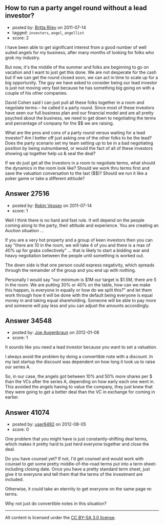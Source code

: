## How to run a party angel round without a lead investor?

- posted by: [Britta Riley](https://stackexchange.com/users/-1/11967-britta-riley) on 2011-07-14
- tagged: `investors`, `angel`, `angellist`
- score: 2

I have been able to get significant interest from a good number of well suited angels for my business, after many months of looking for folks who grok my industry.  

But now, it's the middle of the summer and folks are beginning to go on vacation and I want to just get this done. We are not desperate for the cash but if we can get the round closed soon, we can act in time to scale up for a big opportunity. The guy we have asked to consider being our lead investor is just not moving very fast because he has something big going on with a couple of his other companies. 

David Cohen said I can just pull all these folks together in a room and negotiate terms-- he called it a party round. Since most of these investors have seen our full business plan and our financial model and are all pretty psyched about the business, we need to get down to negotiating the terms and percentage of company for the $$ we are raising. 

What are the pros and cons of a party round versus waiting for a lead investor? Am I better off just asking one of the other folks to be the lead? Does the party scenario set my team setting up to be in a bad negotiating position by being outnumbered, or would the fact of all of these investors showing up together help us & seal the deal? 

If we do just get all the investors in a room to negotiate terms, what should the dynamics in the room look like? Should we work thru terms first and save the valuation conversation to the last ($$)? Should we run it like a poker game or take a different attitude?    


## Answer 27516

- posted by: [Robin Vessey](https://stackexchange.com/users/-1/984-robin-vessey) on 2011-07-14
- score: 1

Well I think there is no hard and fast rule. It will depend on the people coming along to the party, their attitude and experience. You are creating an Auction situation ...

If you are a very hot property and a group of keen investors then you can say "there are 10 in the room, we will take 4 of you and there is a max of 40% up for grabs collectively" ... that is likely to start a bidding war and heavy negotiation between the people until something is worked out.

The down side is that one person could express negativity, which spreads through the remainder of the group and you end up with nothing.

Personally I would say "our minimum is $1M our target is $1.5M, there are 5 in the room. We are putting 30% or 40% on the table, how can we make this happen, is everyone in equally or how do we split this?" and let them work through how it will be done with the default being everyone is equal money in and taking equal shareholding. Someone will be able to pay more and someone will pay less and you can adjust the amounts accordingly.



## Answer 34548

- posted by: [Joe Augenbraun](https://stackexchange.com/users/-1/15477-joe-augenbraun) on 2012-01-08
- score: 1

It sounds like you need a lead investor because you want to set a valuation.

I always avoid the problem by doing a convertible note with a discount.  In my last startup the discount was dependent on how long it took us to raise our series A.

So, in our case, the angels got between 10% and 50% more shares per $ than the VCs after the series A, depending on how early each one went in.  This avoided the angels having to value the company, they just knew that they were going to get a better deal than the VC in exchange for coming in earlier.


## Answer 41074

- posted by: [user6492](https://stackexchange.com/users/-1/6492-user6492) on 2012-08-05
- score: 0

One problem that you might have is just constantly-shifting deal terms, which makes it pretty hard to just herd everyone together and close the deal.

Do you have counsel yet?  If not, I'd get counsel and would work with counsel to get some pretty middle-of-the-road terms put into a term sheet- including closing date.  Once you have a pretty standard term sheet, just give it to everyone and tell them that the terms of the investment are included.  

Otherwise, it could take an eternity to get everyone on the same page re: terms.

Why not just do convertible notes in this situation?



---

All content is licensed under the [CC BY-SA 3.0 license](https://creativecommons.org/licenses/by-sa/3.0/).
